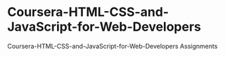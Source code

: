 # Coursera-HTML-CSS-and-JavaScript-for-Web-Developers
Coursera-HTML-CSS-and-JavaScript-for-Web-Developers Assignments
